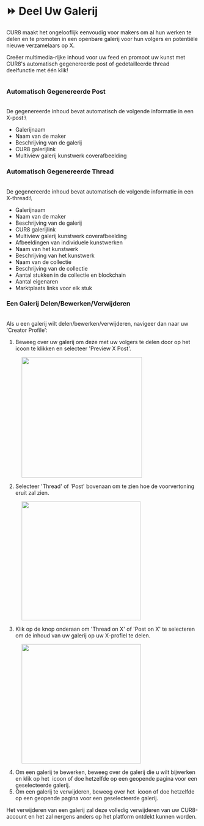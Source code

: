 # ⏩ Deel Uw Galerij

CUR8 maakt het ongelooflijk eenvoudig voor makers om al hun werken te delen en te promoten in een openbare galerij voor hun volgers en potentiële nieuwe verzamelaars op X.

Creëer multimedia-rijke inhoud voor uw feed en promoot uw kunst met CUR8's automatisch gegenereerde post of gedetailleerde thread deelfunctie met één klik!\
&#x20;

<figure><img src="../../.gitbook/assets/Untitled design.gif" alt=""><figcaption></figcaption></figure>

### Automatisch Gegenereerde Post

\
De gegenereerde inhoud bevat automatisch de volgende informatie in een X-post:\


* Galerijnaam
* Naam van de maker
* Beschrijving van de galerij
* CUR8 galerijlink
* Multiview galerij kunstwerk coverafbeelding

### Automatisch Gegenereerde Thread

\
De gegenereerde inhoud bevat automatisch de volgende informatie in een X-thread:\


* Galerijnaam
* Naam van de maker
* Beschrijving van de galerij
* CUR8 galerijlink
* Multiview galerij kunstwerk coverafbeelding
* Afbeeldingen van individuele kunstwerken
* Naam van het kunstwerk
* Beschrijving van het kunstwerk
* Naam van de collectie
* Beschrijving van de collectie
* Aantal stukken in de collectie en blockchain
* Aantal eigenaren&#x20;
* Marktplaats links voor elk stuk

### Een Galerij Delen/Bewerken/Verwijderen

\
Als u een galerij wilt delen/bewerken/verwijderen, navigeer dan naar uw 'Creator Profile’:

1. Beweeg over uw galerij om deze met uw volgers te delen door op het <img src="../../.gitbook/assets/Screenshot 2024-07-10 at 15.26.24.png" alt="" data-size="line">icoon te klikken en selecteer 'Preview X Post'.&#x20;

<figure><img src="../../.gitbook/assets/Screenshot 2025-04-02 at 10.21.41.png" alt="" width="315"><figcaption></figcaption></figure>

2. Selecteer 'Thread' of 'Post' bovenaan om te zien hoe de voorvertoning eruit zal zien.

<figure><img src="../../.gitbook/assets/Screenshot 2025-04-02 at 10.30.56.png" alt="" width="311"><figcaption></figcaption></figure>

3. Klik op de knop onderaan om 'Thread on X' of 'Post on X' te selecteren om de inhoud van uw galerij op uw X-profiel te delen.

<figure><img src="../../.gitbook/assets/Screenshot 2025-04-02 at 10.32.57.png" alt="" width="312"><figcaption></figcaption></figure>

4. Om een galerij te bewerken, beweeg over de galerij die u wilt bijwerken en klik op het <img src="../../.gitbook/assets/Screenshot 2024-04-12 at 11.39.40.png" alt="" data-size="line"> icoon of doe hetzelfde op een geopende pagina voor een geselecteerde galerij.
5. Om een galerij te verwijderen, beweeg over het <img src="../../.gitbook/assets/Screenshot 2024-04-12 at 11.40.39.png" alt="" data-size="line"> icoon of doe hetzelfde op een geopende pagina voor een geselecteerde galerij.

Het verwijderen van een galerij zal deze volledig verwijderen van uw CUR8-account en het zal nergens anders op het platform ontdekt kunnen worden.